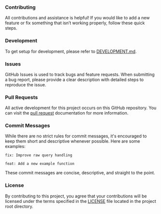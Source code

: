 ### Contributing

All contributions and assistance is helpful! If you would like to add a new feature or fix something that isn’t working properly, follow these quick steps.

### Development

To get setup for development, please refer to [DEVELOPMENT.md](./DEVELOPMENT.md).

### Issues

GitHub Issues is used to track bugs and feature requests. When submitting a bug report, please provide a clear description with detailed steps to reproduce the issue.

### Pull Requests

All active development for this project occurs on this GitHub repository. You can visit the [pull request](https://help.github.com/articles/creating-a-pull-request) documentation for more information.

### Commit Messages

While there are no strict rules for commit messages, it's encouraged to keep them short and descriptive whenever possible. Here are some examples:

```
fix: Improve raw query handling
```

```
feat: Add a new example function
```

These commit messages are concise, descriptive, and straight to the point.

### License

By contributing to this project, you agree that your contributions will be licensed under the terms specified in the [LICENSE](./LICENSE) file located in the project root directory.
